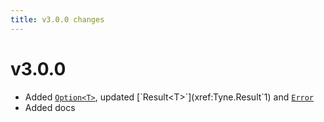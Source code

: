 ```yaml
---
title: v3.0.0 changes
---
```


# v3.0.0

- Added [`Option<T>`](xref:Tyne.Option`1), updated [`Result<T>`](xref:Tyne.Result`1) and [`Error`](xref:Tyne.Error)
- Added docs
